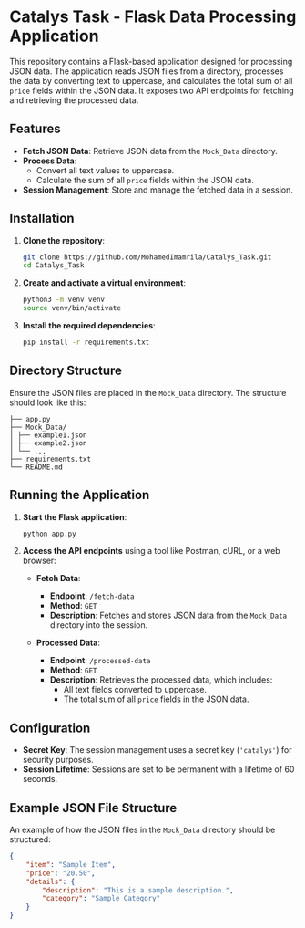 # Catalys Task - Flask Data Processing Application

This repository contains a Flask-based application designed for processing JSON data. The application reads JSON files from a directory, processes the data by converting text to uppercase, and calculates the total sum of all `price` fields within the JSON data. It exposes two API endpoints for fetching and retrieving the processed data.

## Features

- **Fetch JSON Data**: Retrieve JSON data from the `Mock_Data` directory.
- **Process Data**:
  - Convert all text values to uppercase.
  - Calculate the sum of all `price` fields within the JSON data.
- **Session Management**: Store and manage the fetched data in a session.

## Installation

1. **Clone the repository**:
    ```bash
    git clone https://github.com/MohamedImamrila/Catalys_Task.git
    cd Catalys_Task
    ```

2. **Create and activate a virtual environment**:
    ```bash
    python3 -m venv venv
    source venv/bin/activate
    ```

3. **Install the required dependencies**:
    ```bash
    pip install -r requirements.txt
    ```

## Directory Structure

Ensure the JSON files are placed in the `Mock_Data` directory. The structure should look like this:

```Catalys_Task/
├── app.py
├── Mock_Data/
│ ├── example1.json
│ ├── example2.json
│ └── ...
├── requirements.txt
└── README.md
```

## Running the Application

1. **Start the Flask application**:
    ```bash
    python app.py
    ```

2. **Access the API endpoints** using a tool like Postman, cURL, or a web browser:

   - **Fetch Data**:
     - **Endpoint**: `/fetch-data`
     - **Method**: `GET`
     - **Description**: Fetches and stores JSON data from the `Mock_Data` directory into the session.

   - **Processed Data**:
     - **Endpoint**: `/processed-data`
     - **Method**: `GET`
     - **Description**: Retrieves the processed data, which includes:
       - All text fields converted to uppercase.
       - The total sum of all `price` fields in the JSON data.

## Configuration

- **Secret Key**: The session management uses a secret key (`'catalys'`) for security purposes.
- **Session Lifetime**: Sessions are set to be permanent with a lifetime of 60 seconds.

## Example JSON File Structure

An example of how the JSON files in the `Mock_Data` directory should be structured:

```json
{
    "item": "Sample Item",
    "price": "20.50",
    "details": {
        "description": "This is a sample description.",
        "category": "Sample Category"
    }
}
